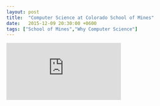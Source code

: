 ```yaml
---
layout: post
title:  "Computer Science at Colorado School of Mines"
date:   2015-12-09 20:30:00 +0600
tags: ["School of Mines","Why Computer Science"]
---
```

<div class="embed-responsive embed-responsive-16by9">
    <iframe class="embed-responsive-item" src="https://www.youtube.com/embed/qnev44tUhic" frameborder="0" allowfullscreen></iframe>
</div>